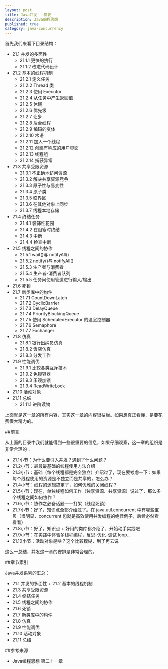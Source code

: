 ```yaml
---
layout: post
title: Java并发 - 摘要
description: Java编程思想
published: true
category: java-concurrency
---
```


首先我们来看下目录结构：

* 21.1 并发的多面性
	* 21.1.1 更快的执行
	* 21.1.2 改进代码设计
* 21.2 基本的线程机制
	* 21.2.1 定义任务
	* 21.2.2 Thread 类
	* 21.2.3 使用 Executor
	* 21.2.4 从任务中产生返回值
	* 21.2.5 休眠
	* 21.2.6 优先级
	* 21.2.7 让步
	* 21.2.8 后台线程
	* 21.2.9 编码的变体
	* 21.2.10 术语
	* 21.2.11 加入一个线程
	* 21.2.12 创建有响应的用户界面
	* 21.2.13 线程组
	* 21.2.14 捕获异常
* 21.3 共享受限资源
	* 21.3.1 不正确地访问资源
	* 21.3.2 解决共享资源竞争
	* 21.3.3 原子性与易变性
	* 21.3.4 原子类
	* 21.3.5 临界区
	* 21.3.6 在其他对象上同步
	* 21.3.7 线程本地存储
* 21.4 终结任务
	* 21.4.1 装饰性花园
	* 21.4.2 在阻塞时终结
	* 21.4.3 中断
	* 21.4.4 检查中断
* 21.5 线程之间的协作
	* 21.5.1 wait()与 notifyAll()
	* 21.5.2 notify()与 notifyAll()
	* 21.5.3 生产者与消费者
	* 21.5.4 生产者-消费者队列
	* 21.5.5 任务间使用管道进行输入/输出
* 21.6 死锁
* 21.7 新类库中的构件
	* 21.7.1 CountDownLatch
	* 21.7.2 CyclicBarrier
	* 21.7.3 DelayQueue
	* 21.7.4 PriorityBlockingQueue
	* 21.7.5 使用 ScheduledExecutor 的温室控制器
	* 21.7.6 Semaphore
	* 21.7.7 Exchanger
* 21.8 仿真
	* 21.8.1 银行出纳员仿真
	* 21.8.2 饭店仿真
	* 21.8.3 分发工作
* 21.9 性能调优
	* 21.9.1 比较各类互斥技术
	* 21.9.2 免锁容器
	* 21.9.3 乐观加锁
	* 21.9.4 ReadWriteLock
* 21.10 活动对象
* 21.11 总结
	* 21.11.1 进阶读物

上面就是这一章的所有内容，其实这一章的内容很枯燥。如果想真正看懂，是要花费很大精力的。


##前言

从上面的目录中我们就能得到一些很重要的信息，如果仔细观察，这一章的组织是非常合理的：

* 21.1小节：为什么要引入并发？遇到了什么问题？
* 21.2小节：最最最基础的线程使用方法介绍
* 21.3小节：基础（每个线程都是完全独立）介绍过了，现在要考虑一下：如果每个线程使用的资源是不独立而是共享的，怎么办？
* 21.4小节：线程的逻辑搞定了，如何优雅的关闭线程？
* 21.5小节：现在，单独线程如何工作（独享资源、共享资源）说过了，那么多个线程之间如何协作？
* 21.6小节：协作之必备话题——打架（线程死锁）
* 21.7小节：好了，知识点全部介绍过了。在 java.util.concurrent 中有哪些宝贝（很明显，concurrent 包就是高效使用并发编程的绝佳例子，后续必然看看看）
* 21.8小节：好了，知识点 + 好用的类库都介绍了，开始动手实践吧
* 21.9小节：在实践中体验多线程编程，反思-优化-调试 loop...
* 21.10小节：活动对象是啥？这个比较模糊，到了再去说

这么一总结，并发这一章的安排是非常合理的。

##章节索引

Java并发系列的汇总：

* 21.1 并发的多面性 + 21.2 基本的线程机制
* 21.3 共享受限资源
* 21.4 终结任务
* 21.5 线程之间的协作
* 21.6 死锁
* 21.7 新类库中的构件
* 21.8 仿真
* 21.9 性能调优
* 21.10 活动对象
* 21.11 总结













##参考来源

* Java编程思想 第二十一章







[NingG]:    http://ningg.github.com  "NingG"



[Java编程思想 - 第二十一章、并发]:				http://github.thinkingbar.com/thinking_in_java_chapter21/



[Java并发 - 并发 1]:					http://ningg.top/java-concurrency-2/
[Java并发 - 并发 2]:					http://ningg.top/java-concurrency-3/






